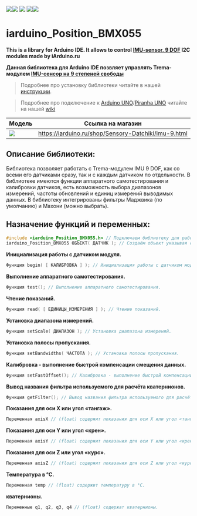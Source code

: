 [![](https://iarduino.ru/img/logo.svg)](https://iarduino.ru)[![](https://wiki.iarduino.ru/img/git-shop.svg?3)](https://iarduino.ru) [![](https://wiki.iarduino.ru/img/git-wiki.svg?2)](https://wiki.iarduino.ru) [![](https://wiki.iarduino.ru/img/git-lesson.svg?2)](https://lesson.iarduino.ru)[![](https://wiki.iarduino.ru/img/git-forum.svg?2)](http://forum.trema.ru)

# iarduino_Position_BMX055

**This is a library for Arduino IDE. It allows to control [IMU-sensor, 9 DOF](https://iarduino.ru/shop/Sensory-Datchiki/imu-9.html) I2C modules made by iArduino.ru**

**Данная библиотека для Arduino IDE позвляет управлять Trema-модулем [IMU-сенсор на 9 степеней свободы](https://iarduino.ru/shop/Sensory-Datchiki/imu-9.html)**

> Подробнее про установку библиотеки читайте в нашей [инструкции](https://wiki.iarduino.ru/page/Installing_librari/).

> Подробнее про подключение к [Arduino UNO](https://iarduino.ru/shop/boards/arduino-uno-r3.html)/[Piranha UNO](https://iarduino.ru/shop/boards/piranha-uno-r3.html) читайте на нашей [wiki](https://wiki.iarduino.ru/page/Trema_IMU9/)

| Модель | Ссылка на магазин |
|--|--|
| ![](https://wiki.iarduino.ru/img/resources/922/922.svg) | https://iarduino.ru/shop/Sensory-Datchiki/imu-9.html |

## Описание библиотеки:

Библиотека позволяет работать с Trema-модулем IMU 9 DOF, как со всеми его датчиками сразу, так и с каждым датчиком по отдельности. В библиотеке имеются функции аппаратного самотестирования и калибровки датчиков, есть возможность выбора диапазонов измерений, частоты обновлений и единиц измерений выводимых данных. В библиотеку интегрированы фильтры Маджвика (по умолчанию) и Махони (можно выбрать).

## Назначение функций и переменных:

```C++
#include <iarduino_Position_BMX055.h> // Подключаем библиотеку для работы с Trema-модулем IMU 9 DOF.
iarduino_Position_BMX055 ОБЪЕКТ( ДАТЧИК ); // Создаём объект указывая с каким датчиком модуля ему работать.
```

**Инициализация работы с датчиком модуля.**

```C++
Функция begin( [ КАЛИБРОВКА ] ); // Инициализация работы с датчиком модуля.
```

**Выполнение аппаратного самотестирования.**

```C++
Функция test(); // Выполнение аппаратного самотестирования.
```

**Чтение показаний.**

```C++
Функция read( [ ЕДИНИЦЫ_ИЗМЕРЕНИЯ ] ); // Чтение показаний.
```

**Установка диапазона измерений.**

```C++
Функция setScale( ДИАПАЗОН ); // Установка диапазона измерений.
```

**Установка полосы пропускания.**

```C++
Функция setBandwidths( ЧАСТОТА ); // Установка полосы пропускания.
```

**Калибровка - выполнение быстрой компенсации смещения данных.**

```C++
Функция setFastOffset(); // Калибровка - выполнение быстрой компенсации смещения данных.
```

**Вывод названия фильтра используемого для расчёта кватернионов.**

```C++
Функция getFilter(); // Вывод названия фильтра используемого для расчёта кватернионов.
```

**Показания для оси X или угол «тангаж».**

```C++
Переменная axisX // (float) содержит показания для оси X или угол «тангаж».
```

**Показания для оси Y или угол «крен».**

```C++
Переменная axisY // (float) содержит показания для оси Y или угол «крен».
```

**Показания для оси Z или угол «курс».**

```C++
Переменная axisZ // (float) содержит показания для оси Z или угол «курс».
```

**Температура в °С.**

```C++
Переменная temp // (float) содержит температуру в °С.
```

**кватернионы.**

```C++
Переменные q1, q2, q3, q4 // (float) содержат кватернионы.
```
